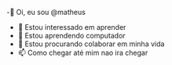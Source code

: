-👋 Oi, eu sou @matheus
- 👀 Estou interessado em aprender 
- 🌱 Estou aprendendo computador
- 💞️ Estou procurando colaborar em minha vida
- 📫 Como chegar até mim nao ira chegar

<!---
matheus é um repositório ✨ especial ✨ porque seu `README.md` (este arquivo) aparece no seu perfil do GitHub.
Você pode clicar no link Visualizar para dar uma olhada nas suas alterações.
--->
